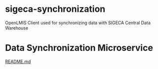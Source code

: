 # sigeca-synchronization
OpenLMIS Client used for synchronizing data with SIGECA Central Data Warehouse 

# Data Synchronization Microservice 
[README.md](./data_sync_microservice/README.md)
